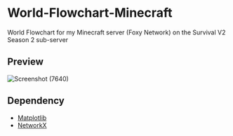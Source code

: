 # World-Flowchart-Minecraft
World Flowchart for my Minecraft server (Foxy Network) on the Survival V2 Season 2 sub-server

## Preview
![Screenshot (7640)](https://github.com/user-attachments/assets/0e3b51c3-c5d6-412d-b330-348dde2fb874)


## Dependency
- [Matplotlib](https://networkx.org/documentation/stable/install.html)
- [NetworkX](https://networkx.org/documentation/stable/install.html)
